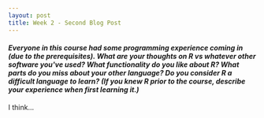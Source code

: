 ```yaml
---
layout: post
title: Week 2 - Second Blog Post
---
```


#### _Everyone in this course had some programming experience coming in (due to the prerequisites). What are your thoughts on R vs whatever other software you've used?  What functionality do you like about R?  What parts do you miss about your other language? Do you consider R a difficult language to learn? (If you knew R prior to the course, describe your experience when first learning it.)_

I think...
